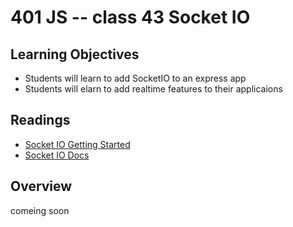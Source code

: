 # 401 JS -- class 43 Socket IO

## Learning Objectives
* Students will learn to add SocketIO to an express app
* Students will elarn to add realtime features to their applicaions

## Readings
* [Socket IO Getting Started](https://socket.io/get-started/chat/)
* [Socket IO Docs](https://socket.io/docs/)

## Overview
comeing soon
